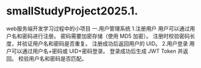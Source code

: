 # smallStudyProject2025.1.
web服务端开发学习过程中的小项目
一.用户管理系统
1.注册用户
用户可以通过用户名和密码进行注册。
密码需要加密存储（使用 MD5 加密）。
注册时校验密码长度，并验证用户名和密码是否重复。
注册成功后返回用户的 UID。
2.用户登录
用户可以通过用户名+密码或 UID+密码登录。
登录成功后生成 JWT Token 并返回。
校验用户名和密码是否匹配。
